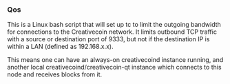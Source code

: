 ### Qos ###

This is a Linux bash script that will set up tc to limit the outgoing bandwidth for connections to the Creativecoin network. It limits outbound TCP traffic with a source or destination port of 9333, but not if the destination IP is within a LAN (defined as 192.168.x.x).

This means one can have an always-on creativecoind instance running, and another local creativecoind/creativecoin-qt instance which connects to this node and receives blocks from it.


